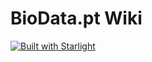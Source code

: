 # BioData.pt Wiki

[![Built with Starlight](https://astro.badg.es/v2/built-with-starlight/tiny.svg)](https://starlight.astro.build)
